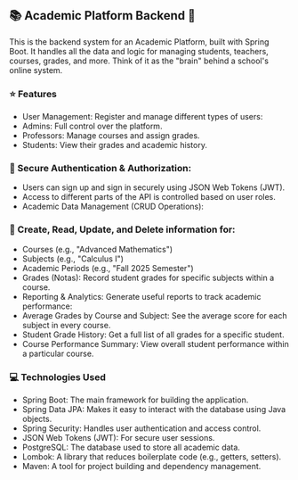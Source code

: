 ## :books: Academic Platform Backend :school:
This is the backend system for an Academic Platform, built with Spring Boot. It handles all the data and logic for managing students, teachers, courses, grades, and more. Think of it as the "brain" behind a school's online system.

### :star: Features
- User Management: Register and manage different types of users:
- Admins: Full control over the platform.
- Professors: Manage courses and assign grades.
- Students: View their grades and academic history.

### :closed_lock_with_key: Secure Authentication & Authorization:
- Users can sign up and sign in securely using JSON Web Tokens (JWT).
- Access to different parts of the API is controlled based on user roles.
- Academic Data Management (CRUD Operations):

### :school_satchel: Create, Read, Update, and Delete information for:
- Courses (e.g., "Advanced Mathematics")
- Subjects (e.g., "Calculus I")
- Academic Periods (e.g., "Fall 2025 Semester")
- Grades (Notas): Record student grades for specific subjects within a course.
- Reporting & Analytics: Generate useful reports to track academic performance:
- Average Grades by Course and Subject: See the average score for each subject in every course.
- Student Grade History: Get a full list of all grades for a specific student.
- Course Performance Summary: View overall student performance within a particular course.

### :computer: Technologies Used
- Spring Boot: The main framework for building the application.
- Spring Data JPA: Makes it easy to interact with the database using Java objects.
- Spring Security: Handles user authentication and access control.
- JSON Web Tokens (JWT): For secure user sessions.
- PostgreSQL: The database used to store all academic data.
- Lombok: A library that reduces boilerplate code (e.g., getters, setters).
- Maven: A tool for project building and dependency management.
